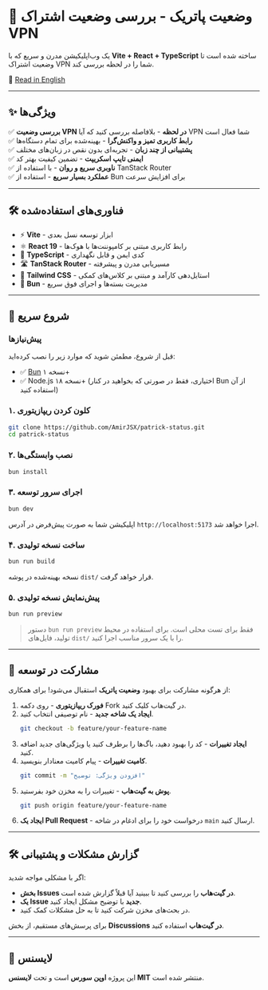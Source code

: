 # 🚀 **وضعیت پاتریک** - بررسی وضعیت اشتراک VPN

یک وب‌اپلیکیشن مدرن و سریع که با **Vite + React + TypeScript** ساخته شده است تا وضعیت اشتراک VPN شما را در لحظه بررسی کند.

📄 [Read in English](README.md)

---

## ✨ **ویژگی‌ها**

✅ **بررسی وضعیت VPN در لحظه** - بلافاصله بررسی کنید که آیا VPN شما فعال است\
✅ **رابط کاربری تمیز و واکنش‌گرا** - بهینه‌شده برای تمام دستگاه‌ها\
✅ **پشتیبانی از چند زبان** - تجربه‌ای بدون نقص در زبان‌های مختلف\
✅ **ایمنی تایپ اسکریپت** - تضمین کیفیت بهتر کد\
✅ **ناوبری سریع و روان** - با استفاده از TanStack Router\
✅ **عملکرد بسیار سریع** - استفاده از Bun برای افزایش سرعت

---

## 🛠️ **فناوری‌های استفاده‌شده**

- ⚡ **Vite** - ابزار توسعه نسل بعدی
- ⚛️ **React 19** - رابط کاربری مبتنی بر کامپوننت‌ها با هوک‌ها
- 📜 **TypeScript** - کدی ایمن و قابل نگهداری
- 🛣️ **TanStack Router** - مسیریابی مدرن و پیشرفته
- 🎨 **Tailwind CSS** - استایل‌دهی کارآمد و مبتنی بر کلاس‌های کمکی
- 🚀 **Bun** - مدیریت بسته‌ها و اجرای فوق سریع

---

## 🚀 **شروع سریع**

### **پیش‌نیازها**

قبل از شروع، مطمئن شوید که موارد زیر را نصب کرده‌اید:

- ✅ [Bun](https://bun.sh/) نسخه ۱+
- ✅ Node.js نسخه ۱۸+ (اختیاری، فقط در صورتی که بخواهید در کنار Bun از آن استفاده کنید)

### **۱. کلون کردن ریپازیتوری**

```bash
git clone https://github.com/AmirJSX/patrick-status.git
cd patrick-status
```

### **۲. نصب وابستگی‌ها**

```bash
bun install
```

### **۳. اجرای سرور توسعه**

```bash
bun dev
```

اپلیکیشن شما به صورت پیش‌فرض در آدرس `http://localhost:5173` اجرا خواهد شد.

### **۴. ساخت نسخه تولیدی**

```bash
bun run build
```

نسخه بهینه‌شده در پوشه `dist/` قرار خواهد گرفت.

### **۵. پیش‌نمایش نسخه تولیدی**

```bash
bun run preview
```

> دستور `bun run preview` فقط برای تست محلی است. برای استفاده در محیط تولید، فایل‌های `dist/` را با یک سرور مناسب اجرا کنید.

---

## 🤝 **مشارکت در توسعه**

از هرگونه مشارکت برای بهبود **وضعیت پاتریک** استقبال می‌شود! برای همکاری:

1. **فورک ریپازیتوری** - روی دکمه Fork در گیت‌هاب کلیک کنید.
2. **ایجاد یک شاخه جدید** - نام توصیفی انتخاب کنید.
   ```bash
   git checkout -b feature/your-feature-name
   ```
3. **ایجاد تغییرات** - کد را بهبود دهید، باگ‌ها را برطرف کنید یا ویژگی‌های جدید اضافه کنید.
4. **کامیت تغییرات** - پیام کامیت معنادار بنویسید.
   ```bash
   git commit -m "افزودن ویژگی: توضیح"
   ```
5. **پوش به گیت‌هاب** - تغییرات را به مخزن خود بفرستید.
   ```bash
   git push origin feature/your-feature-name
   ```
6. **ایجاد یک Pull Request** - درخواست خود را برای ادغام در شاخه `main` ارسال کنید.

---

## 🛠 **گزارش مشکلات و پشتیبانی**

اگر با مشکلی مواجه شدید:

- **بخش Issues در گیت‌هاب** را بررسی کنید تا ببینید آیا قبلاً گزارش شده است.
- **یک Issue جدید** با توضیح مشکل ایجاد کنید.
- در بحث‌های مخزن شرکت کنید تا به حل مشکلات کمک کنید.

برای پرسش‌های مستقیم، از بخش **Discussions در گیت‌هاب** استفاده کنید.

---

## 📜 **لایسنس**

این پروژه **اوپن سورس** است و تحت **لایسنس MIT** منتشر شده است.
